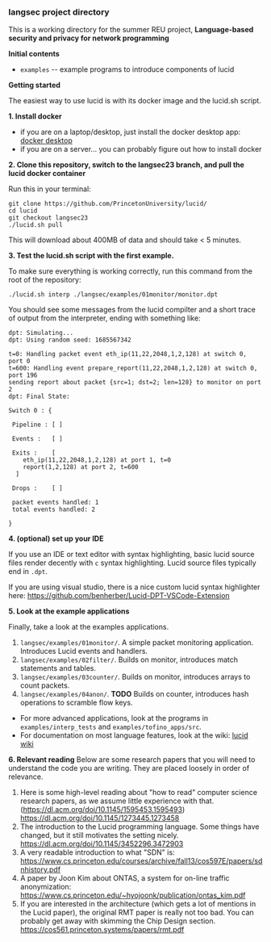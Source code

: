 ### langsec project directory

This is a working directory for the summer REU project, **Language-based security and privacy for network programming**

**Initial contents**

- `examples` -- example programs to introduce components of lucid


**Getting started**

The easiest way to use lucid is with its docker image and the lucid.sh script. 

**1. Install docker**
  - if you are on a laptop/desktop, just install the docker desktop app: [docker desktop](https://www.docker.com/products/docker-desktop/)
  - if you are on a server... you can probably figure out how to install docker

**2. Clone this repository, switch to the langsec23 branch, and pull the lucid docker container**

Run this in your terminal:
```
git clone https://github.com/PrincetonUniversity/lucid/
cd lucid
git checkout langsec23
./lucid.sh pull
```

This will download about 400MB of data and should take < 5 minutes. 

**3. Test the lucid.sh script with the first example.** 

To make sure everything is working correctly, run this command from the root of the repository:

`./lucid.sh interp ./langsec/examples/01monitor/monitor.dpt`

You should see some messages from the lucid compilter and a short trace of output from the interpreter, ending with something like: 

```
dpt: Simulating...
dpt: Using random seed: 1685567342

t=0: Handling packet event eth_ip(11,22,2048,1,2,128) at switch 0, port 0
t=600: Handling event prepare_report(11,22,2048,1,2,128) at switch 0, port 196
sending report about packet {src=1; dst=2; len=128} to monitor on port 2
dpt: Final State:

Switch 0 : {

 Pipeline : [ ]

 Events :   [ ]

 Exits :    [
    eth_ip(11,22,2048,1,2,128) at port 1, t=0
    report(1,2,128) at port 2, t=600
  ]

 Drops :    [ ]

 packet events handled: 1
 total events handled: 2

}
```

**4. (optional) set up your IDE**

If you use an IDE or text editor with syntax highlighting, basic lucid source files render decently with `c` syntax highlighting. Lucid source files typically end in `.dpt`. 

If you are using visual studio, there is a nice custom lucid syntax highlighter here: https://github.com/benherber/Lucid-DPT-VSCode-Extension


**5. Look at the example applications**

Finally, take a look at the examples applications. 

1. `langsec/examples/01monitor/`. A simple packet monitoring application. Introduces Lucid events and handlers. 
2. `langsec/examples/02filter/`. Builds on monitor, introduces match statements and tables. 
3. `langsec/examples/03counter/`. Builds on monitor, introduces arrays to count packets.
4. `langsec/examples/04anon/`. **TODO** Builds on counter, introduces hash operations to scramble flow keys.  
- For more advanced applications, look at the programs in `examples/interp_tests` and `examples/tofino_apps/src`.
- For documentation on most language features, look at the wiki: [lucid wiki](https://github.com/PrincetonUniversity/lucid/wiki)


**6. Relevant reading**
Below are some research papers that you will need to understand the code you are writing. They are placed loosely in order of relevance.

1. Here is some high-level reading about "how to read" computer science research papers, as we assume little experience with that. (https://dl.acm.org/doi/10.1145/1595453.1595493) https://dl.acm.org/doi/10.1145/1273445.1273458
2. The introduction to the Lucid programming language. Some things have changed, but it still motivates the setting nicely. https://dl.acm.org/doi/10.1145/3452296.3472903
3. A very readable introduction to what "SDN" is: https://www.cs.princeton.edu/courses/archive/fall13/cos597E/papers/sdnhistory.pdf
4. A paper by Joon Kim about ONTAS, a system for on-line traffic anonymization: https://www.cs.princeton.edu/~hyojoonk/publication/ontas_kim.pdf
5. If you are interested in the architecture (which gets a lot of mentions in the Lucid paper), the original RMT paper is really not too bad. You can probably get away with skimming the Chip Design section. https://cos561.princeton.systems/papers/rmt.pdf

